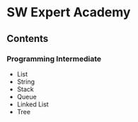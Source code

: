 SW Expert Academy
=================

## Contents
### Programming Intermediate
* List
* String
* Stack
* Queue
* Linked List
* Tree

